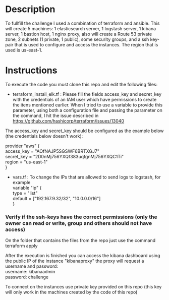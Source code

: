 # Description
To fullfill the challenge I used a combination of terraform and ansible. This will create 5 machines: 1 elasticsearch server, 1 logstash server, 1 kibana server, 1 bastion host, 1 nginx proxy, also will create a Route 53 private zone, 2 subnets (1 private, 1 public), some security groups, and a ssh key-pair that is used to configure and access the instances. The region that is used is us-east-1.

# Instructions
To execute the code you must clone this repo and edit the following files:


- terraform_install_elk.tf : Please fill the fields access_key and secret_key with the credentials of an IAM user which have permissions to create the itens mentioned earlier. When I tried to use a variable to provide this parameter, using both a configuration file and passing the parameter on the command, I hit the issue described in https://github.com/hashicorp/terraform/issues/13040



The access_key and secret_key should be configured as the example below (the credentials below doesn't work):  




provider "aws" {  
  access_key = "AOfNAJP5SGSWF6BRTXGJ7"  
  secret_key = "2D0nMj756YXQf383uqfgnMj756YXQC1Ti"  
  region     = "us-east-1"  
}  

- vars.tf : To change the IPs that are allowed to send logs to logstash, for example  
variable "ip" {  
  type    = "list"  
  default = ["192.167.9.32/32", "10.0.0.0/16"]  
}  

### Verify if the ssh-keys have the correct permissions (only the owner can read or write, group and others should not have access)

On the folder that contains the files from the repo just use the command  
terraform apply  

After the execution is finished you can access the kibana dashboard using the public IP of the instance "kibanaproxy" the proxy will request a username and password:  
username: kibanaadmin  
password: challenge  

To connect on the instances use private key provided on this repo (this key will only work in the machines created by the code of this repo)  

